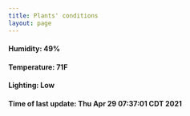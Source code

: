 ```yaml
---
title: Plants' conditions
layout: page
---
```



#### Humidity: 49%
#### Temperature: 71F
#### Lighting: Low
#### Time of last update: Thu Apr 29 07:37:01 CDT 2021
